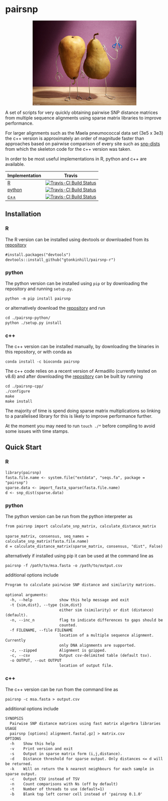 # pairsnp

<p align="center">
<img src="https://github.com/gtonkinhill/pairsnp/blob/master/pairsnp.png" width="330" align="center">
</p>

A set of scripts for very quickly obtaining pairwise SNP distance matrices from multiple sequence alignments using sparse matrix libraries to improve performance.

For larger alignments such as the Maela pneumococcal data set (3e5 x 3e3) the c++ version is approximately an order of magnitude faster than approaches based on pairwise comparison of every site such as [snp-dists](https://github.com/tseemann/snp-dists) from which the skeleton code for the c++ version was taken.

In order to be most useful implementations in R, python and c++ are available.

| Implementation        | Travis           |
| ------------- |:-------------:|
| [R](https://github.com/gtonkinhill/pairsnp-r)     | [![Travis-CI Build Status](https://travis-ci.org/gtonkinhill/pairsnp-r.svg?branch=master)](https://travis-ci.org/gtonkinhill/pairsnp-r) |
| [python](https://github.com/gtonkinhill/pairsnp-python)      | [![Travis-CI Build Status](https://travis-ci.com/gtonkinhill/pairsnp-python.svg?branch=master)](https://travis-ci.com/gtonkinhill/pairsnp-python)      |
| [c++](https://github.com/gtonkinhill/pairsnp-cpp) | [![Travis-CI Build Status](https://travis-ci.com/gtonkinhill/pairsnp-cpp.svg?branch=master)](https://travis-ci.com/gtonkinhill/pairsnp-cpp)   |


## Installation

### R

The R version can be installed using devtools or downloaded from its [repository](https://github.com/gtonkinhill/pairsnp-r)

```
#install.packages("devtools")
devtools::install_github("gtonkinhill/pairsnp-r")
```

### python

The python version can be installed using `pip` or by downloading the repository and running `setup.py`.

```
python -m pip install pairsnp
```

or alternatively download the [repository](https://github.com/gtonkinhill/pairsnp-python) and run

```
cd ./pairsnp-python/
python ./setup.py install
```

### c++

The c++ version can be installed manually, by downloading the binaries in this repository, or with conda as

```
conda install -c bioconda pairsnp
```

The c++ code relies on a recent version of Armadillo (currently tested on v8.6) and after downloading the [repository](https://github.com/gtonkinhill/pairsnp-cpp) can be built by running

```
cd ./pairsnp-cpp/
./configure
make
make install
```

The majority of time is spend doing sparse matrix multiplications so linking to a parallelised library for this is likely to improve performance further.

At the moment you may need to run `touch ./*` before compiling to avoid some issues with time stamps.

## Quick Start

### R

```
library(pairsnp)
fasta.file.name <- system.file("extdata", "seqs.fa", package = "pairsnp")
sparse.data <- import_fasta_sparse(fasta.file.name)
d <- snp_dist(sparse.data)
```

### python

The python version can be run from the python interpreter as 

```
from pairsnp import calculate_snp_matrix, calculate_distance_matrix

sparse_matrix, consensus, seq_names = calculate_snp_matrix(fasta.file.name)
d = calculate_distance_matrix(sparse_matrix, consensus, "dist", False)
```

alternatively if installed using pip it can be used at the command line as


```
pairsnp -f /path/to/msa.fasta -o /path/to/output.csv
```
additional options include

```
Program to calculate pairwise SNP distance and similarity matrices.

optional arguments:
  -h, --help            show this help message and exit
  -t {sim,dist}, --type {sim,dist}
                        either sim (similarity) or dist (distance) (default).
  -n, --inc_n           flag to indicate differences to gaps should be
                        counted.
  -f FILENAME, --file FILENAME
                        location of a multiple sequence alignment. Currently
                        only DNA alignments are supported.
  -z, --zipped          Alignment is gzipped.
  -c, --csv             Output csv-delimited table (default tsv).
  -o OUTPUT, --out OUTPUT
                        location of output file.
```

### c++

The c++ version can be run from the command line as

```
pairsnp -c msa.fasta > output.csv
```

additional options include

```
SYNOPSIS
  Pairwise SNP distance matrices using fast matrix algerbra libraries
USAGE
  pairsnp [options] alignment.fasta[.gz] > matrix.csv
OPTIONS
  -h	Show this help
  -v	Print version and exit
  -s	Output in sparse matrix form (i,j,distance).
  -d	Distance threshold for sparse output. Only distances <= d will be returned.
  -k	Will on return the k nearest neighbours for each sample in sparse output.
  -c	Output CSV instead of TSV
  -n	Count comparisons with Ns (off by default)
  -t	Number of threads to use (default=1)
  -b	Blank top left corner cell instead of 'pairsnp 0.1.0'
```

